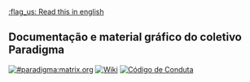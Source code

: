 [:flag_us: Read this in english](/en_US)

## Documentação e material gráfico do coletivo Paradigma

[![#paradigma:matrix.org](https://img.shields.io/badge/chat-%23paradigma:matrix.org-74c59d.svg?longCache=true&style=for-the-badge)](https://riot.im/app/#/room/!mTftlNrhXDxQHwFvET:matrix.org) [![Wiki](https://img.shields.io/badge/wiki-lightgrey.svg?longCache=true&style=for-the-badge)](https://gitlab.com/_paradigma/shellpunks/wikis/home) [![Código de Conduta](https://img.shields.io/badge/c%C3%B3digo%20de%20conduta-red.svg?longCache=true&style=for-the-badge)](https://gitlab.com/_paradigmahs/documentation/wikis/pt_BR/C%C3%B3digo-de-Conduta)
